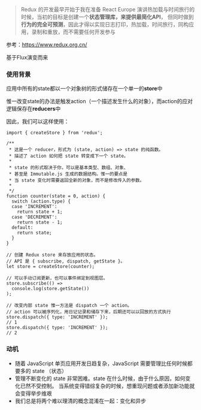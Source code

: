 > Redux 的开发最早开始于我在准备 React Europe 演讲热加载与时间旅行的时候，当初的目标是创建一个**状态管理库，来提供最简化API**，
> 但同时做到**行为的完全可预测**，因此才得以实现日志打印，热加载，时间旅行，同构应用，录制和重放，而不需要任何开发参与

参考：https://www.redux.org.cn/

基于Flux演变而来

### 使用背景

应用中所有的state都以一个对象树的形式储存在一个单一的**store**中

惟一改变state的办法是触发action（一个描述发生什么的对象），而action的应对逻辑保存在**reducers**中

因此，我们可以这样使用：

```
import { createStore } from 'redux';

/**
 * 这是一个 reducer，形式为 (state, action) => state 的纯函数。
 * 描述了 action 如何把 state 转变成下一个 state。
 *
 * state 的形式取决于你，可以是基本类型、数组、对象、
 * 甚至是 Immutable.js 生成的数据结构。惟一的要点是
 * 当 state 变化时需要返回全新的对象，而不是修改传入的参数。
 *
 */
function counter(state = 0, action) {
  switch (action.type) {
  case 'INCREMENT':
    return state + 1;
  case 'DECREMENT':
    return state - 1;
  default:
    return state;
  }
}

// 创建 Redux store 来存放应用的状态。
// API 是 { subscribe, dispatch, getState }。
let store = createStore(counter);

// 可以手动订阅更新，也可以事件绑定到视图层。
store.subscribe(() =>
  console.log(store.getState())
);

// 改变内部 state 惟一方法是 dispatch 一个 action。
// action 可以被序列化，用日记记录和储存下来，后期还可以以回放的方式执行
store.dispatch({ type: 'INCREMENT' });
// 1
store.dispatch({ type: 'INCREMENT' });
// 2
```

### 动机

- 随着 JavaScript 单页应用开发日趋复杂，JavaScript 需要管理比任何时候都要多的 state （状态）
- 管理不断变化的 state 非常困难。state 在什么时候，由于什么原因，如何变化已然不受控制。 当系统变得错综复杂的时候，想重现问题或者添加新功能就会变得举步维艰
- 我们总是将两个难以理清的概念混淆在一起：变化和异步


